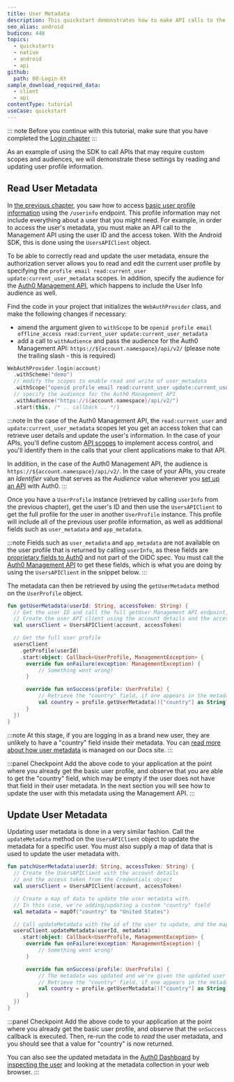 ```yaml
---
title: User Metadata
description: This quickstart demonstrates how to make API calls to the Auth0 Management API to read and update user metadata.
seo_alias: android
budicon: 448
topics:
  - quickstarts
  - native
  - android
  - api
github:
  path: 00-Login-Kt
sample_download_required_data:
  - client
  - api
contentType: tutorial
useCase: quickstart
---
```


<!-- markdownlint-disable MD002 MD041 -->

::: note
Before you continue with this tutorial, make sure that you have completed the [Login chapter](/quickstart/native/android-vnext/00-login)
:::

As an example of using the SDK to call APIs that may require custom scopes and audiences, we will demonstrate these settings by reading and updating user profile information.

## Read User Metadata

In [the previous chapter](/quickstart/native/android-vnext/00-login#show-user-profile-information), you saw how to access [basic user profile information](https://auth0.com/docs/users/user-profiles) using the `/userinfo` endpoint. This profile information may not include everything about a user that you might need. For example, in order to access the user's metadata, you must make an API call to the Management API using the user ID and the access token. With the Android SDK, this is done using the `UsersAPIClient` object.

To be able to correctly read and update the user metadata, ensure the authorization server allows you to read and edit the current user profile by specifying the `profile email read:current_user update:current_user_metadata` scopes. In addition, specify the audience for the [Auth0 Management API](https://auth0.com/docs/api), which happens to include the User Info audience as well.

Find the code in your project that initializes the `WebAuthProvider` class, and make the following changes if necessary:

* amend the argument given to `withScope` to be `openid profile email offline_access read:current_user update:current_user_metadata`
* add a call to `withAudience` and pass the audience for the Auth0 Management API: `https://${account.namespace}/api/v2/` (please note the trailing slash - this is required)

```kotlin
WebAuthProvider.login(account)
  .withScheme("demo")
  // modify the scopes to enable read and write of user_metadata
  .withScope("openid profile email read:current_user update:current_user_metadata")
  // specify the audience for the Auth0 Management API  
  .withAudience("https://${account.namespace}/api/v2/")
  .start(this, /* .. callback .. */)
```

:::note
In the case of the Auth0 Management API, the `read:current_user` and `update:current_user_metadata` scopes let you get an access token that can retrieve user details and update the user's information. In the case of your APIs, you'll define custom [API scopes](https://auth0.com/docs/scopes/current/api-scopes) to implement access control, and you'll identify them in the calls that your client applications make to that API.

In addition, in the case of the Auth0 Management API, the audience is `https://${account.namespace}/api/v2/`. In the case of your APIs, you create an _Identifier_ value that serves as the _Audience_ value whenever you [set up an API](https://auth0.com/docs/getting-started/set-up-api) with Auth0.
:::

Once you have a `UserProfile` instance (retrieved by calling `userInfo` from the previous chapter), get the user's ID and then use the `UsersAPIClient` to get the full profile for the user in another `UserProfile` instance. This profile will include all of the previous user profile information, as well as additional fields such as `user_metadata` and `app_metadata`.

:::note
Fields such as `user_metadata` and `app_metadata` are not available on the user profile that is returned by calling `userInfo`, as these fields are [proprietary fields to Auth0](https://auth0.com/docs/users/normalized-user-profiles) and not part of the OIDC spec. You must call the [Auth0 Management API](https://auth0.com/docs/users/manage-user-metadata#management-api) to get these fields, which is what you are doing by using the `UsersAPIClient` in the snippet below.
:::

The metadata can then be retrieved by using the `getUserMetadata` method on the `UserProfile` object.

```kotlin
fun getUserMetadata(userId: String, accessToken: String) {
  // Get the user ID and call the full getUser Management API endpoint, to retrieve the full profile information
  // Create the user API client using the account details and the access token from Credentials
  val usersClient = UsersAPIClient(account, accessToken)

  // Get the full user profile
  usersClient
    .getProfile(userId)
    .start(object: Callback<UserProfile, ManagementException> {
      override fun onFailure(exception: ManagementException) {
          // Something went wrong!
      }

      override fun onSuccess(profile: UserProfile) {
          // Retrieve the "country" field, if one appears in the metadata
          val country = profile.getUserMetadata()["country"] as String?
      }
  })
}
```

:::note
At this stage, if you are logging in as a brand new user, they are unlikely to have a "country" field inside their metadata. You can [read more about how user metadata](https://auth0.com/docs/users/manage-user-metadata) is managed on our Docs site.
:::

:::panel Checkpoint
Add the above code to your application at the point where you already get the basic user profile, and observe that you are able to get the "country" field, which may be empty if the user does not have that field in their user metadata. In the next section you will see how to update the user with this metadata using the Management API.
:::

## Update User Metadata

Updating user metadata is done in a very similar fashion. Call the `updateMetadata` method on the `UsersAPIClient` object to update the metadata for a specific user. You must also supply a map of data that is used to update the user metadata with.

```kotlin
fun patchUserMetadata(userId: String, accessToken: String) {
  // Create the UsersAPIClient with the account details
  // and the access token from the Credentials object
  val usersClient = UsersAPIClient(account, accessToken)

  // Create a map of data to update the user metadata with.
  // In this case, we're adding/updating a custom "country" field
  val metadata = mapOf("country" to "United States")

  // Call updateMetadata with the id of the user to update, and the map of data
  usersClient.updateMetadata(userId, metadata)
    .start(object: Callback<UserProfile, ManagementException> {
      override fun onFailure(exception: ManagementException) {
          // Something went wrong!
      }

      override fun onSuccess(profile: UserProfile) {
          // The metadata was updated and we're given the updated user profile.
          // Retrieve the "country" field, if one appears in the metadata
          val country = profile.getUserMetadata()["country"] as String?
      }
  })
}
```

:::panel Checkpoint
Add the above code to your application at the point where you already get the basic user profile, and observe that the `onSuccess` callback is executed. Then, re-run the code to _read_ the user metadata, and you should see that a value for "country" is now returned.

You can also see the updated metadata in the [Auth0 Dashboard](https://manage.auth0.com) by [inspecting the user](https://auth0.com/docs/users/manage-users-using-the-dashboard) and looking at the metadata collection in your web browser.
:::
